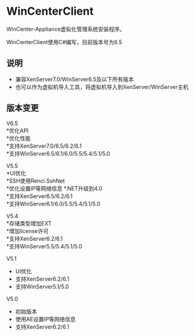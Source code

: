 WinCenterClient
=========

WinCenter-Appliance虚拟化管理系统安装程序。


WinCenterClient使用C#编写，目前版本号为6.5


说明
------
* 兼容XenServer7.0/WinServer6.5及以下所有版本
* 也可以作为虚拟机导入工具，将虚拟机导入到XenServer/WinServer主机


版本变更
-------

V6.5  
*优化API  
*优化性能  
*支持XenServer7.0/6.5/6.2/6.1  
*支持WinServer6.5/6.1/6.0/5.5/5.4/5.1/5.0


V5.5  
*UI优化  
*SSH使用Renci.SshNet  
*优化设置IP等网络信息
*.NET升级到4.0  
*支持XenServer6.5/6.2/6.1  
*支持WinServer6.1/6.0/5.5/5.4/5.1/5.0


V5.4   
*存储类型增加EXT  
*增加license许可  
*支持XenServer6.2/6.1  
*支持WinServer5.5/5.4/5.1/5.0


V5.1  
* UI优化
* 支持XenServer6.2/6.1  
* 支持WinServer5.1/5.0


V5.0  
* 初始版本
* 使用AE设置IP等网络信息
* 支持XenServer6.2/6.1










